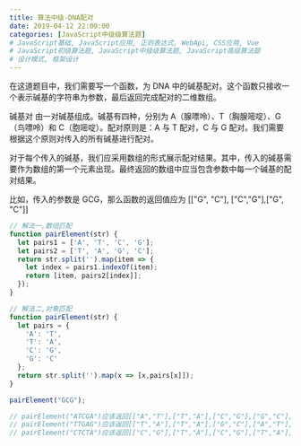```yaml
---
title: 算法中级-DNA配对
date: 2019-04-12 22:00:00
categories: [JavaScript中级级算法题]
# JavaScript基础, JavaScript应用, 正则表达式, WebApi, CSS应用, Vue
# JavaScript初级算法题, JavaScript中级级算法题, JavaScript高级算法题
# 设计模式, 框架设计
---
```


在这道题目中，我们需要写一个函数，为 DNA 中的碱基配对。这个函数只接收一个表示碱基的字符串为参数，最后返回完成配对的二维数组。

碱基对 由一对碱基组成。碱基有四种，分别为 A（腺嘌呤）、T（胸腺嘧啶）、G（鸟嘌呤）和 C（胞嘧啶）。配对原则是：A 与 T 配对，C 与 G 配对。我们需要根据这个原则对传入的所有碱基进行配对。

对于每个传入的碱基，我们应采用数组的形式展示配对结果。其中，传入的碱基需要作为数组的第一个元素出现。最终返回的数组中应当包含参数中每一个碱基的配对结果。

比如，传入的参数是 GCG，那么函数的返回值应为 [["G", "C"], ["C","G"],["G", "C"]]


```js
// 解法一,数组匹配
function pairElement(str) {
  let pairs1 = ['A', 'T', 'C', 'G'];
  let pairs2 = ['T', 'A', 'G', 'C'];
  return str.split('').map(item => {
    let index = pairs1.indexOf(item);
    return [item, pairs2[index]];
  });
}

// 解法二,对象匹配
function pairElement(str) {
  let pairs = {
    'A': 'T',
    'T': 'A',
    'C': 'G',
    'G': 'C'
  };
  return str.split('').map(x => [x,pairs[x]]);
}

pairElement("GCG");

// pairElement("ATCGA")应该返回[["A","T"],["T","A"],["C","G"],["G","C"],["A","T"]]。
// pairElement("TTGAG")应该返回[["T","A"],["T","A"],["G","C"],["A","T"],["G","C"]]。
// pairElement("CTCTA")应该返回[["C","G"],["T","A"],["C","G"],["T","A"],["A","T"]]。
```